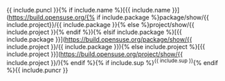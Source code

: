 {{ include.puncl }}{% if include.name %}[{{ include.name }}](https://build.opensuse.org/{% if include.package %}package/show/{{ include.project}}/{{ include.package }}{% else %}project/show/{{ include.project }}{% endif %}){% elsif include.package %}[{{ include.package }}](https://build.opensuse.org/package/show/{{ include.project }}/{{ include.package }}){% else include.project %}[{{ include.project }}](https://build.opensuse.org/project/show/{{ include.project }}/){% endif %}{% if include.sup %}<sup>{{ include.sup }}</sup>{% endif %}{{ include.puncr }}
